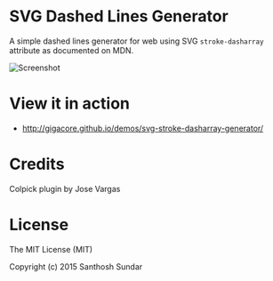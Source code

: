 # SVG Dashed Lines Generator
A simple dashed lines generator for web using SVG ```stroke-dasharray``` attribute as documented on MDN.

![Screenshot](http://i.imgur.com/P0psq2j.jpg?1)

View it in action
=================
- http://gigacore.github.io/demos/svg-stroke-dasharray-generator/


Credits
=======
Colpick plugin by Jose Vargas

License
===================
The MIT License (MIT)

Copyright (c) 2015 Santhosh Sundar
